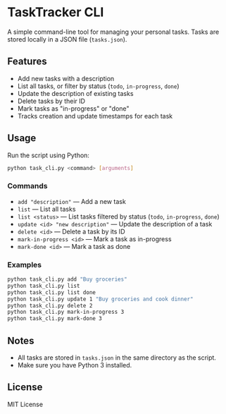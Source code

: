 # TaskTracker CLI

A simple command-line tool for managing your personal tasks. Tasks are stored locally in a JSON file (`tasks.json`).

## Features
- Add new tasks with a description
- List all tasks, or filter by status (`todo`, `in-progress`, `done`)
- Update the description of existing tasks
- Delete tasks by their ID
- Mark tasks as "in-progress" or "done"
- Tracks creation and update timestamps for each task

## Usage

Run the script using Python:

```sh
python task_cli.py <command> [arguments]
```

### Commands

- `add "description"` — Add a new task
- `list` — List all tasks
- `list <status>` — List tasks filtered by status (`todo`, `in-progress`, `done`)
- `update <id> "new description"` — Update the description of a task
- `delete <id>` — Delete a task by its ID
- `mark-in-progress <id>` — Mark a task as in-progress
- `mark-done <id>` — Mark a task as done

### Examples

```sh
python task_cli.py add "Buy groceries"
python task_cli.py list
python task_cli.py list done
python task_cli.py update 1 "Buy groceries and cook dinner"
python task_cli.py delete 2
python task_cli.py mark-in-progress 3
python task_cli.py mark-done 3
```

## Notes
- All tasks are stored in `tasks.json` in the same directory as the script.
- Make sure you have Python 3 installed.

## License
MIT License
